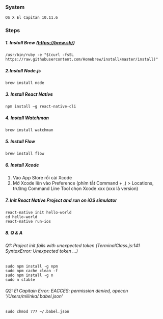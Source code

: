 ### System
    OS X El Capitan 10.11.6

### Steps
##### 1. Install Brew (https://brew.sh/) 
    /usr/bin/ruby -e "$(curl -fsSL https://raw.githubusercontent.com/Homebrew/install/master/install)"


##### 2.Install Node.js
    brew install node
##### 3. Install React Native
    npm install –g react-native-cli

##### 4. Install Watchman
    brew install watchman
##### 5. Install Flow
    brew install flow

##### 6. Install Xcode
1. Vào App Store rồi cài Xcode
2. Mở Xcode lên vào Preference (phím tắt Command + ,) > Locations, trường Command Line Tool chọn Xcode xxx (xxx là version)

##### 7. Init React Native Project and run on iOS simulator
    react-native init hello-world
    cd hello-world
    react-native run-ios

##### 8. Q & A

###### Q1: Project init fails with unexpected token (TerminalClass.js:141 SyntaxError: Unexpected token ...)

    sudo npm install -g npm
    sudo npm cache clean -f
    sudo npm install -g n
    sudo n stable

###### Q2: El Capitain Error: EACCES: permission denied, opeccn '/Users/milinka/.babel.json'
    sudo chmod 777 ~/.babel.json


